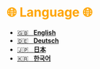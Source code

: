 # <span style="color:orange">**🌐 Language 🌐** 
</span>

- [:uk: &nbsp; **English**](https://github.com/MohammadHoseinAbootalebi/Flutter-Developer/tree/main/English)
- [:de: &nbsp; **Deutsch**](https://github.com/MohammadHoseinAbootalebi/Flutter-Developer/tree/main/Deutsch)
- [:jp: &nbsp; **日本**](https://github.com/MohammadHoseinAbootalebi/Flutter-Developer/tree/main/%E6%97%A5%E6%9C%AC)
- [:kr: &nbsp; **한국어**](https://github.com/MohammadHoseinAbootalebi/Flutter-Developer/tree/main/%ED%95%9C%EA%B5%AD%EC%96%B4)